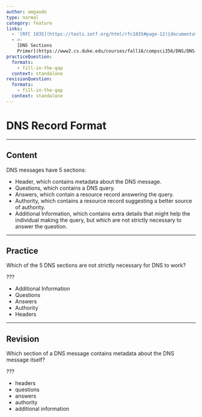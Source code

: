 ```yaml
---
author: amgando
type: normal
category: feature
links:
  - '[RFC 1035](https://tools.ietf.org/html/rfc1035#page-12){documentation}'
  - >-
    [DNS Sections
    Primer](https://www2.cs.duke.edu/courses/fall16/compsci356/DNS/DNS-primer.pdf){article}
practiceQuestion:
  formats:
    - fill-in-the-gap
  context: standalone
revisionQuestion:
  formats:
    - fill-in-the-gap
  context: standalone
---
```


# DNS Record Format


---

## Content

DNS messages have 5 sections:

- Header, which contains metadata about the DNS message.
- Questions, which contains a DNS query.
- Answers, which contain a resource record answering the query.
- Authority, which contains a resource record suggesting a better source of authority.
- Additional Information, which contains extra details that might help the individual making the query, but which are not strictly necessary to answer the question.


---

## Practice

Which of the 5 DNS sections are not strictly necessary for DNS to work?

???

- Additional Information
- Questions
- Answers
- Authority
- Headers


---

## Revision

Which section of a DNS message contains metadata about the DNS message itself?

???

- headers
- questions
- answers
- authority
- additional information

